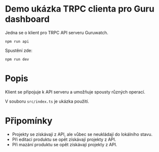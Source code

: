 # Demo ukázka TRPC clienta pro Guru dashboard

Jedna se o klient pro TRPC API serveru Guruwatch.

```shell
npm run api
```

Spustění zde:

```shell
npm run dev
```

# Popis

Klient se připojuje k API serveru a umožňuje spousty různých operací.

V souboru `src/index.ts` je ukázka použití.

# Připomínky

- Projekty se získávají z API, ale vůbec se neukládají do lokálního stavu.
- Při editaci produktu se opět získávají projekty z API.
- Při mazání produktu se opět získávají projekty z API.
